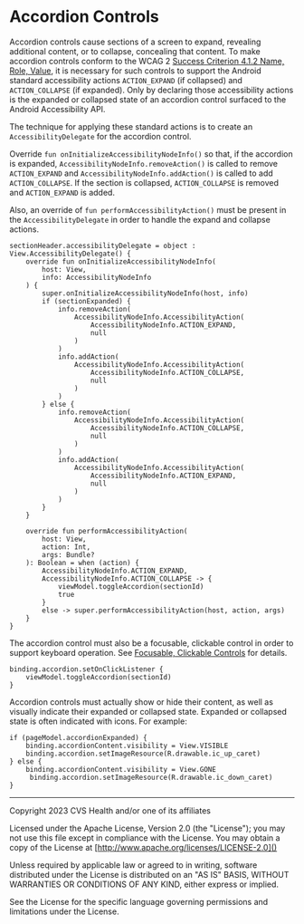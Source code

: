 # Accordion Controls
Accordion controls cause sections of a screen to expand, revealing additional content, or to collapse, concealing that content. To make accordion controls conform to the WCAG 2 [Success Criterion 4.1.2 Name, Role, Value](https://www.w3.org/TR/WCAG21/#name-role-value), it is necessary for such controls to support the Android standard accessibility actions `ACTION_EXPAND` (if collapsed) and `ACTION_COLLAPSE` (if expanded). Only by declaring those accessibility actions is the expanded or collapsed state of an accordion control surfaced to the Android Accessibility API.

The technique for applying these standard actions is to create an `AccessibilityDelegate` for the accordion control. 

Override `fun onInitializeAccessibilityNodeInfo()` so that, if the accordion is expanded, `AccessibilityNodeInfo.removeAction()` is called to remove `ACTION_EXPAND` and `AccessibilityNodeInfo.addAction()` is called to add `ACTION_COLLAPSE`. If the section is collapsed, `ACTION_COLLAPSE` is removed and `ACTION_EXPAND` is added.

Also, an override of `fun performAccessibilityAction()` must be present in the `AccessibilityDelegate` in order to handle the expand and collapse actions.


```
sectionHeader.accessibilityDelegate = object : View.AccessibilityDelegate() {
    override fun onInitializeAccessibilityNodeInfo(
        host: View,
        info: AccessibilityNodeInfo
    ) {
        super.onInitializeAccessibilityNodeInfo(host, info)
        if (sectionExpanded) {
            info.removeAction(
                AccessibilityNodeInfo.AccessibilityAction(
                    AccessibilityNodeInfo.ACTION_EXPAND,
                    null
                )
            )
            info.addAction(
                AccessibilityNodeInfo.AccessibilityAction(
                    AccessibilityNodeInfo.ACTION_COLLAPSE,
                    null
                )
            )
        } else {
            info.removeAction(
                AccessibilityNodeInfo.AccessibilityAction(
                    AccessibilityNodeInfo.ACTION_COLLAPSE,
                    null
                )
            )
            info.addAction(
                AccessibilityNodeInfo.AccessibilityAction(
                    AccessibilityNodeInfo.ACTION_EXPAND,
                    null
                )
            )
        }
    }

    override fun performAccessibilityAction(
        host: View,
        action: Int,
        args: Bundle?
    ): Boolean = when (action) {
        AccessibilityNodeInfo.ACTION_EXPAND,
        AccessibilityNodeInfo.ACTION_COLLAPSE -> {
            viewModel.toggleAccordion(sectionId)
            true
        }
        else -> super.performAccessibilityAction(host, action, args)
    }
}
```

The accordion control must also be a focusable, clickable control in order to support keyboard operation. See [Focusable, Clickable Controls](../basics/FocusableClickableControls.md) for details.

```
binding.accordion.setOnClickListener { 
    viewModel.toggleAccordion(sectionId) 
}
```

Accordion controls must actually show or hide their content, as well as visually indicate their expanded or collapsed state. Expanded or collapsed state is often indicated with icons. For example:

```
if (pageModel.accordionExpanded) {
    binding.accordionContent.visibility = View.VISIBLE
    binding.accordion.setImageResource(R.drawable.ic_up_caret)
} else {
    binding.accordionContent.visibility = View.GONE
     binding.accordion.setImageResource(R.drawable.ic_down_caret)
}
```


----

Copyright 2023 CVS Health and/or one of its affiliates
   
Licensed under the Apache License, Version 2.0 (the "License");
you may not use this file except in compliance with the License.
You may obtain a copy of the License at
[http://www.apache.org/licenses/LICENSE-2.0]()
       
Unless required by applicable law or agreed to in writing, software
distributed under the License is distributed on an "AS IS" BASIS,
WITHOUT WARRANTIES OR CONDITIONS OF ANY KIND, either express or implied.
   
See the License for the specific language governing permissions and
limitations under the License.
